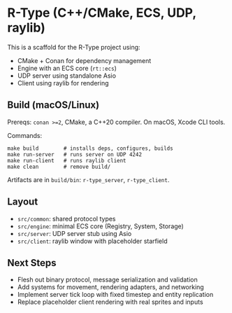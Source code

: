 # R-Type (C++/CMake, ECS, UDP, raylib)

This is a scaffold for the R-Type project using:
- CMake + Conan for dependency management
- Engine with an ECS core (`rt::ecs`)
- UDP server using standalone Asio
- Client using raylib for rendering

## Build (macOS/Linux)

Prereqs: `conan >=2`, CMake, a C++20 compiler. On macOS, Xcode CLI tools.

Commands:

```
make build        # installs deps, configures, builds
make run-server   # runs server on UDP 4242
make run-client   # runs raylib client
make clean        # remove build/
```

Artifacts are in `build/bin`: `r-type_server`, `r-type_client`.

## Layout

- `src/common`: shared protocol types
- `src/engine`: minimal ECS core (Registry, System, Storage)
- `src/server`: UDP server stub using Asio
- `src/client`: raylib window with placeholder starfield

## Next Steps

- Flesh out binary protocol, message serialization and validation
- Add systems for movement, rendering adapters, and networking
- Implement server tick loop with fixed timestep and entity replication
- Replace placeholder client rendering with real sprites and inputs